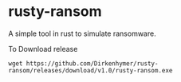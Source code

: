 # rusty-ransom
A simple tool in rust to simulate ransomware.

To Download release
```
wget https://github.com/Dirkenhymer/rusty-ransom/releases/download/v1.0/rusty-ransom.exe
```
